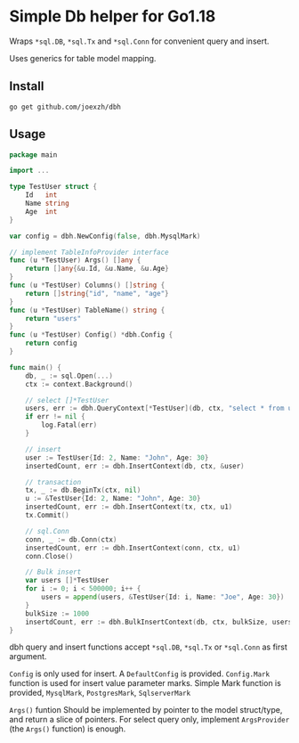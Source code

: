 # Simple Db helper for Go1.18

Wraps `*sql.DB`, `*sql.Tx` and `*sql.Conn` for convenient query and insert.

Uses generics for table model mapping.

## Install

`go get github.com/joexzh/dbh`

## Usage

```go
package main

import ...

type TestUser struct {
    Id   int
    Name string
    Age  int
}

var config = dbh.NewConfig(false, dbh.MysqlMark)

// implement TableInfoProvider interface
func (u *TestUser) Args() []any {
    return []any{&u.Id, &u.Name, &u.Age}
}
func (u *TestUser) Columns() []string {
    return []string{"id", "name", "age"}
}
func (u *TestUser) TableName() string {
    return "users"
}
func (u *TestUser) Config() *dbh.Config {
    return config
}

func main() {
    db, _ := sql.Open(...)
    ctx := context.Background()

    // select []*TestUser
    users, err := dbh.QueryContext[*TestUser](db, ctx, "select * from users where name=? and age=?", "John", 30)
    if err != nil {
        log.Fatal(err)
    }

    // insert
    user := TestUser{Id: 2, Name: "John", Age: 30}
    insertedCount, err := dbh.InsertContext(db, ctx, &user)

    // transaction
    tx, _ := db.BeginTx(ctx, nil)
    u := &TestUser{Id: 2, Name: "John", Age: 30}
    insertedCount, err := dbh.InsertContext(tx, ctx, u1)
    tx.Commit()

    // sql.Conn
    conn, _ := db.Conn(ctx)
    insertedCount, err := dbh.InsertContext(conn, ctx, u1)
    conn.Close()

    // Bulk insert
    var users []*TestUser
    for i := 0; i < 500000; i++ {
        users = append(users, &TestUser{Id: i, Name: "Joe", Age: 30})
    }
    bulkSize := 1000
    insertdCount, err := dbh.BulkInsertContext(db, ctx, bulkSize, users...)
}
```

dbh query and insert functions accept `*sql.DB`, `*sql.Tx` or `*sql.Conn` as first argument.

`Config` is only used for insert. A `DefaultConfig` is provided. `Config.Mark` function is used for insert value parameter marks.
Simple Mark function is provided, `MysqlMark`, `PostgresMark`, `SqlserverMark`

`Args()` funtion Should be implemented by pointer to the model struct/type, and return a slice of pointers.
For select query only, implement `ArgsProvider` (the `Args()` function) is enough.
